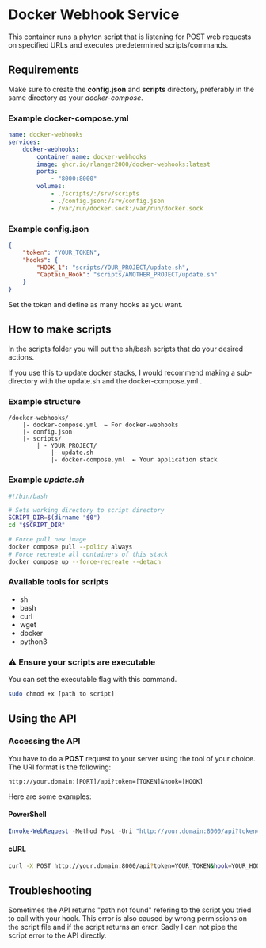 # Docker Webhook Service

This container runs a phyton script that is listening for POST web requests on specified URLs and executes predetermined scripts/commands.

## Requirements
Make sure to create the **config.json** and **scripts** directory, preferably in the same directory as your *docker-compose*.

### Example docker-compose.yml
```yaml
name: docker-webhooks
services:
    docker-webhooks:
        container_name: docker-webhooks
        image: ghcr.io/rlanger2000/docker-webhooks:latest
        ports:
            - "8000:8000"
        volumes:
            - ./scripts/:/srv/scripts
            - ./config.json:/srv/config.json
            - /var/run/docker.sock:/var/run/docker.sock

```

### Example config.json
```json
{
    "token": "YOUR_TOKEN",
    "hooks": {
        "HOOK_1": "scripts/YOUR_PROJECT/update.sh",
        "Captain_Hook": "scripts/ANOTHER_PROJECT/update.sh"
    }
}
```
Set the token and define as many hooks as you want.

## How to make scripts
In the scripts folder you will put the sh/bash scripts that do your desired actions.

If you use this to update docker stacks, I would recommend making a sub-directory with the update.sh and the docker-compose.yml .
### Example structure
```
/docker-webhooks/
    |- docker-compose.yml  ← For docker-webhooks
    |- config.json
    |- scripts/
        | - YOUR_PROJECT/
            |- update.sh
            |- docker-compose.yml  ← Your application stack
```
### Example *update.sh*
```bash
#!/bin/bash

# Sets working directory to script directory
SCRIPT_DIR=$(dirname "$0")
cd "$SCRIPT_DIR"

# Force pull new image
docker compose pull --policy always
# Force recreate all containers of this stack
docker compose up --force-recreate --detach
```
### Available tools for scripts
- sh
- bash
- curl
- wget
- docker
- python3

### ⚠️ Ensure your scripts are executable
You can set the executable flag with this command.
```bash
sudo chmod +x [path to script]
```
## Using the API
### Accessing the API
You have to do a **POST** request to your server using the tool of your choice. The URI format is the following:
```
http://your.domain:[PORT]/api?token=[TOKEN]&hook=[HOOK]
```

Here are some examples:

#### PowerShell
```powershell
Invoke-WebRequest -Method Post -Uri "http://your.domain:8000/api?token=YOUR_TOKEN&hook=YOUR_HOOK"
```
#### cURL
```bash
curl -X POST http://your.domain:8000/api?token=YOUR_TOKEN&hook=YOUR_HOOK
```

## Troubleshooting
Sometimes the API returns "path not found" refering to the script you tried to call with your hook. This error is also caused by wrong permissions on the script file and if the script returns an error. Sadly I can not pipe the script error to the API directly.